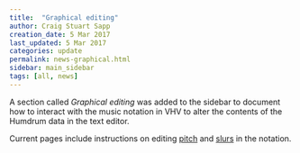 ```yaml
---
title:  "Graphical editing"
author: Craig Stuart Sapp
creation_date: 5 Mar 2017
last_updated: 5 Mar 2017
categories: update
permalink: news-graphical.html
sidebar: main_sidebar
tags: [all, news]
---
```


A section called *Graphical editing* was added to the sidebar to document
how to interact with the music notation in VHV to alter the contents
of the Humdrum data in the text editor.

Current pages include instructions on editing [pitch](/graphical/pitch) and
[slurs](/graphical/slurs) in the notation.

